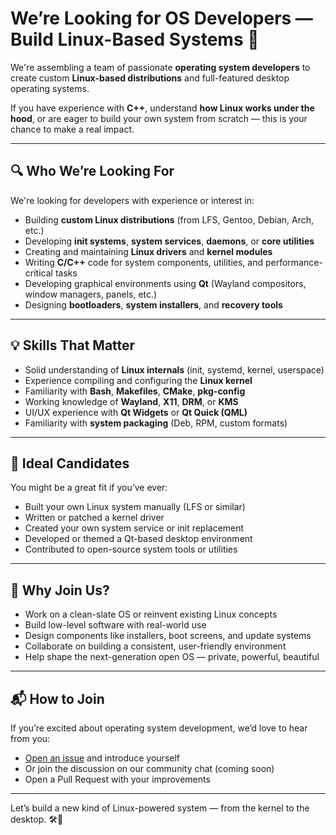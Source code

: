# We’re Looking for OS Developers — Build Linux-Based Systems 🐧

We're assembling a team of passionate **operating system developers** to create custom **Linux-based distributions** and full-featured desktop operating systems.

If you have experience with **C++**, understand **how Linux works under the hood**, or are eager to build your own system from scratch — this is your chance to make a real impact.

---

## 🔍 Who We’re Looking For

We're looking for developers with experience or interest in:

- Building **custom Linux distributions** (from LFS, Gentoo, Debian, Arch, etc.)
- Developing **init systems**, **system services**, **daemons**, or **core utilities**
- Creating and maintaining **Linux drivers** and **kernel modules**
- Writing **C/C++** code for system components, utilities, and performance-critical tasks
- Developing graphical environments using **Qt** (Wayland compositors, window managers, panels, etc.)
- Designing **bootloaders**, **system installers**, and **recovery tools**

---

## 💡 Skills That Matter

- Solid understanding of **Linux internals** (init, systemd, kernel, userspace)
- Experience compiling and configuring the **Linux kernel**
- Familiarity with **Bash**, **Makefiles**, **CMake**, **pkg-config**
- Working knowledge of **Wayland**, **X11**, **DRM**, or **KMS**
- UI/UX experience with **Qt Widgets** or **Qt Quick (QML)**
- Familiarity with **system packaging** (Deb, RPM, custom formats)

---

## 🧠 Ideal Candidates

You might be a great fit if you’ve ever:

- Built your own Linux system manually (LFS or similar)
- Written or patched a kernel driver
- Created your own system service or init replacement
- Developed or themed a Qt-based desktop environment
- Contributed to open-source system tools or utilities

---

## 🤝 Why Join Us?

- Work on a clean-slate OS or reinvent existing Linux concepts  
- Build low-level software with real-world use  
- Design components like installers, boot screens, and update systems  
- Collaborate on building a consistent, user-friendly environment  
- Help shape the next-generation open OS — private, powerful, beautiful

---

## 📬 How to Join

If you’re excited about operating system development, we’d love to hear from you:

- [Open an issue](https://github.com/Ivan-Bondaruk/.github/issues/new) and introduce yourself
- Or join the discussion on our community chat (coming soon)
- Open a Pull Request with your improvements

---

Let’s build a new kind of Linux-powered system — from the kernel to the desktop. 🛠️🐧